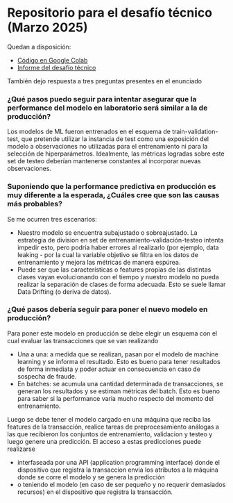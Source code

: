 # Repositorio para el desafío técnico (Marzo 2025)
Quedan a disposición:

- [Código en Google Colab](https://colab.research.google.com/drive/1_PYC2rakKr1WTeHQQVPXGJ29ESY38X4u?usp=sharing)
- [Informe del desafío técnico](<Informe del desafío técnico - ML Marzo 2025.pdf>)

También dejo respuesta a tres preguntas presentes en el enunciado
### ¿Qué pasos puedo seguir para intentar asegurar que la performance del modelo en laboratorio será similar a la de producción?
Los modelos de ML fueron entrenados en el esquema de train-validation-test, que pretende utilizar la instancia de test como una exposición del modelo a observaciones no utilizadas para el entrenamiento ni para la selección de hiperparámetros. Idealmente, las métricas logradas sobre este set de testeo deberían mantenerse constantes al incorporar nuevas observaciones.

### Suponiendo que la performance predictiva en producción es muy diferente a la esperada, ¿Cuáles cree que son las causas más probables?
Se me ocurren tres escenarios:
- Nuestro modelo se encuentra subajustado o sobreajustado. La estrategia de division en set de entrenamiento-validación-testeo intenta impedir esto, pero podría haber errores al realizarlo (por ejemplo, data leaking - por la cual la variable objetivo se filtra en los datos de entrenamiento y mejora las métricas de manera espúrea.
- Puede ser que las características o features propias de las distintas clases vayan evolucionando con el tiempo y nuestro modelo no pueda realizar la separación de clases de forma adecuada. Esto se suele llamar Data Drifting (o deriva de datos).

### ¿Qué pasos debería seguir para poner el nuevo modelo en producción?
Para poner este modelo en producción se debe elegir un esquema con el cual evaluar las transacciones que se van realizando 
- Una a una: a medida que se realizan, pasan por el modelo de machine learning y se informa el resultado. Esto es bueno para tener resultados de forma inmediata y poder actuar en consecuencia en caso de sospecha de fraude.
- En batches: se acumula una cantidad determinada de transacciones, se generan los resultados y se estiman métricas del batch. Esto es bueno para saber si la performance varia mucho respecto del momento del entrenamiento.

Luego se debe tener el modelo cargado en una máquina que reciba las features de la transacción, realice tareas de preprocesamiento análogas a las que recibieron los conjuntos de entrenamiento, validacion y testeo y luego genere una predicción. El acceso a estas predicciones puede realizarse 
- interfaseada por una API (application programming interface) donde el dispositivo que registra la transaccion envia los atributos a la máquina donde se corre el modelo y se genera la predicción 
- o teniendo el modelo (en caso de ser pequeño y no requerir demasiados recursos) en el dispositivo que registra la transacción.
